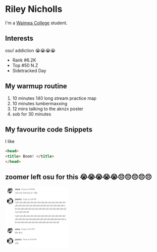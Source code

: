 # Riley Nicholls

I'm a [Waimea College](https://www.waimea.school.nz/) student.

## Interests
osu! addiction 😭😭😭😭
- Rank #6.2K
- Top #50 N.Z
- Sidetracked Day

## My warmup routine
1. 10 minutes 140 long stream practice map
2. 10 minutes lumbermaxxing
3. 12 mins talking to the aknzx poster
4. sob for 30 minutes

## My favourite code Snippets
I like 
```html
<head>
<title> Boom! </title>
</head>
```

## zoomer left osu for this 😭😭😭😭😭😔😔😔😔😔
![Rank 1 N.Z osu! Player](zoomer.png)
<!--
**Waimea-RDNicholls/Waimea-RDNicholls** is a ✨ _special_ ✨ repository because its `README.md` (this file) appears on your GitHub profile.

Here are some ideas to get you started:

- 🔭 I’m currently working on ...
- 🌱 I’m currently learning ...
- 👯 I’m looking to collaborate on ...
- 🤔 I’m looking for help with ...
- 💬 Ask me about ...
- 📫 How to reach me: ...
- 😄 Pronouns: ...
- ⚡ Fun fact: ...
-->
